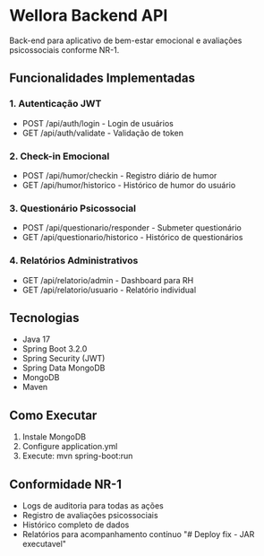 # Wellora Backend API

Back-end para aplicativo de bem-estar emocional e avaliações psicossociais conforme NR-1.

## Funcionalidades Implementadas

### 1. Autenticação JWT
- POST /api/auth/login - Login de usuários
- GET /api/auth/validate - Validação de token

### 2. Check-in Emocional 
- POST /api/humor/checkin - Registro diário de humor
- GET /api/humor/historico - Histórico de humor do usuário

### 3. Questionário Psicossocial
- POST /api/questionario/responder - Submeter questionário
- GET /api/questionario/historico - Histórico de questionários

### 4. Relatórios Administrativos
- GET /api/relatorio/admin - Dashboard para RH
- GET /api/relatorio/usuario - Relatório individual

## Tecnologias

- Java 17
- Spring Boot 3.2.0
- Spring Security (JWT)
- Spring Data MongoDB
- MongoDB
- Maven

## Como Executar

1. Instale MongoDB
2. Configure application.yml
3. Execute: mvn spring-boot:run

## Conformidade NR-1

- Logs de auditoria para todas as ações
- Registro de avaliações psicossociais
- Histórico completo de dados
- Relatórios para acompanhamento contínuo
"# Deploy fix - JAR executavel"  
